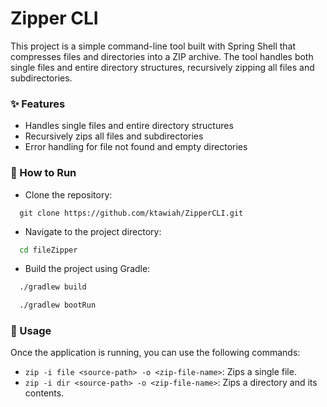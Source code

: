 # Zipper CLI

This project is a simple command-line tool built with Spring Shell that compresses files and directories into a ZIP archive. 
The tool handles both single files and entire directory structures, recursively zipping all files and subdirectories.

### ✨ Features
- Handles single files and entire directory structures
- Recursively zips all files and subdirectories
- Error handling for file not found and empty directories

### 🚀 How to Run
- Clone the repository:

```git
  git clone https://github.com/ktawiah/ZipperCLI.git
```

- Navigate to the project directory:
```bash
  cd fileZipper
```

- Build the project using Gradle:
```bash
  ./gradlew build
```

```bash
  ./gradlew bootRun
```

### 📘 Usage 
Once the application is running, you can use the following commands:
- ```zip -i file <source-path> -o <zip-file-name>```: Zips a single file.
- ```zip -i dir <source-path> -o <zip-file-name>```: Zips a directory and its contents.
